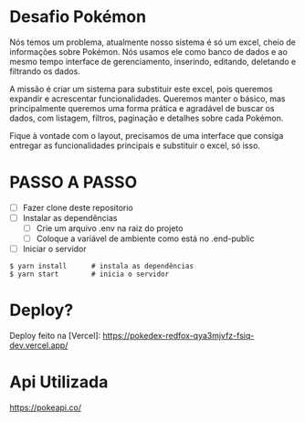 # Desafio Pokémon

Nós temos um problema, atualmente nosso sistema é só um excel, cheio de informações sobre Pokémon. Nós usamos ele como banco de dados e ao mesmo tempo interface de gerenciamento, inserindo, editando, deletando e filtrando os dados.

A missão é criar um sistema para substituir este excel, pois queremos expandir e acrescentar funcionalidades. Queremos manter o básico, mas principalmente queremos uma forma prática e agradável de buscar os dados, com listagem, filtros, paginação e detalhes sobre cada Pokémon.

Fique à vontade com o layout, precisamos de uma interface que consiga entregar as funcionalidades principais e substituir o excel, só isso.

# PASSO A PASSO
* [ ] Fazer clone deste repositorio
* [ ] Instalar as dependências
    * [ ] Crie um arquivo .env na raiz do projeto
    * [ ] Coloque a variável de ambiente como está no .end-public
* [ ] Iniciar o servidor

```console
$ yarn install      # instala as dependências
$ yarn start        # inicia o servidor
```
# Deploy?
Deploy feito na [Vercel]: https://pokedex-redfox-qya3mjvfz-fsiq-dev.vercel.app/

# Api Utilizada
https://pokeapi.co/
